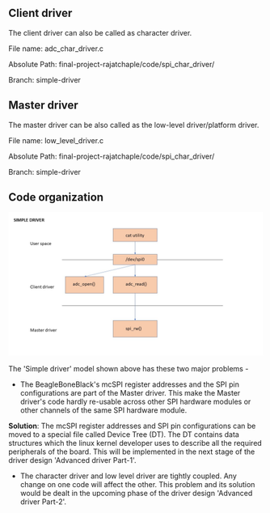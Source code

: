 ## Client driver

The client driver can also be called as character driver.

File name: adc_char_driver.c

Absolute Path: final-project-rajatchaple/code/spi_char_driver/

Branch: simple-driver


## Master driver

The master driver can be also called as the low-level driver/platform driver.

File name: low_level_driver.c

Absolute Path: final-project-rajatchaple/code/spi_char_driver/

Branch: simple-driver

## Code organization

![simple-driver](https://github.com/cu-ecen-aeld/final-project-rajatchaple/blob/main/images/simple-driver.jpg)

The 'Simple driver' model shown above has these two major problems - 

 - The BeagleBoneBlack's mcSPI register addresses and the SPI pin configurations are part of the Master driver. This make the Master driver's code hardly re-usable across other SPI hardware modules or other channels of the same SPI hardware module. 
 
 **Solution**: The mcSPI register addresses and SPI pin configurations can be moved to a special file called Device Tree (DT). The DT contains data structures which the linux kernel developer uses to describe all the required peripherals of the board. This will be implemented in the next stage of the driver design 'Advanced driver Part-1'.

  - The character driver and low level driver are tightly coupled. Any change on one code will affect the other. This problem and its solution would be dealt in the upcoming phase of the driver design 'Advanced driver Part-2'.
